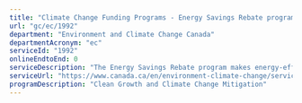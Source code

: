 ```yaml
---
title: "Climate Change Funding Programs - Energy Savings Rebate program"
url: "gc/ec/1992"
department: "Environment and Climate Change Canada"
departmentAcronym: "ec"
serviceId: "1992"
onlineEndtoEnd: 0
serviceDescription: "The Energy Savings Rebate program makes energy-efficient products more accessible to people across Ontario. The program provides up to $228 million over two years to participating retailers, big and small, to help Ontario residents afford energy-efficient products."
serviceUrl: "https://www.canada.ca/en/environment-climate-change/services/climate-change/low-carbon-economy-fund/energy-savings-rebate.html"
programDescription: "Clean Growth and Climate Change Mitigation"
---
```

